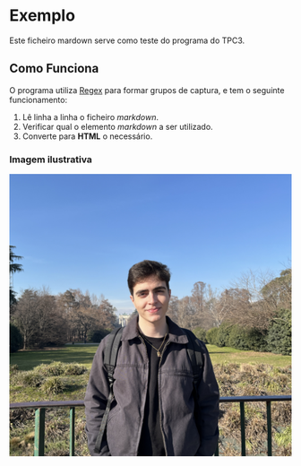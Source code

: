 # Exemplo

Este ficheiro mardown serve como teste do programa do TPC3.

## Como Funciona

O programa utiliza [Regex](https://regex101.com/) para formar grupos de captura, e tem o seguinte funcionamento:

1. Lê linha a linha o ficheiro *markdown*.
2. Verificar qual o elemento *markdown* a ser utilizado.
3. Converte para **HTML** o necessário.

### Imagem ilustrativa

![imagem de exemplo](../foto_perfil.jpg)
